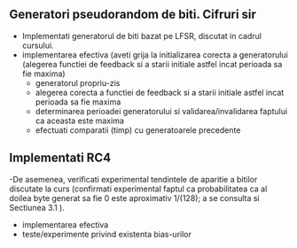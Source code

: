 Generatori pseudorandom de biti. Cifruri sir
-
- Implementati generatorul de biti bazat pe LFSR, discutat in cadrul cursului.
- implementarea efectiva (aveti grija la initializarea corecta a generatorului (alegerea functiei de feedback si a starii initiale astfel incat perioada sa fie maxima)
    - generatorul propriu-zis
    - alegerea corecta a functiei de feedback si a starii initiale astfel incat perioada sa fie maxima
    - determinarea perioadei generatorului si validarea/invalidarea faptului ca aceasta este maxima
    - efectuati comparatii (timp) cu generatoarele precedente

Implementati RC4
-
-De asemenea, verificati experimental tendintele de aparitie a bitilor discutate la curs (confirmati experimental faptul ca probabilitatea ca al doilea byte generat sa fie 0 este aproximativ 1/(128); a se consulta si Sectiunea 3.1 ).
- implementarea efectiva
- teste/experimente privind existenta bias-urilor
